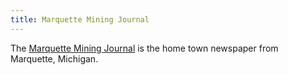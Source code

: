 ```yaml
---
title: Marquette Mining Journal
---
```

The [Marquette Mining Journal] is the home town newspaper from Marquette, Michigan.

[Marquette Mining Journal]:http://www.miningjournal.net/
